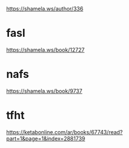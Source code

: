 
https://shamela.ws/author/336

# fasl
https://shamela.ws/book/12727

# nafs
https://shamela.ws/book/9737

# tfht
https://ketabonline.com/ar/books/67743/read?part=1&page=1&index=2881739

